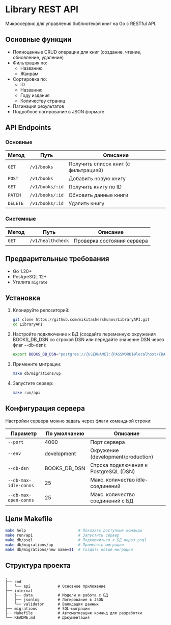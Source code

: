 # Library REST API

Микросервис для управления библиотекой книг на Go с RESTful API.

## Основные функции

- Полноценные CRUD операции для книг (создание, чтение, обновление, удаление)
- Фильтрация по:
  - Названию
  - Жанрам
- Сортировка по:
  - ID
  - Названию
  - Году издания
  - Количеству страниц
- Пагинация результатов
- Подробное логирование в JSON формате

## API Endpoints

### Основные
| Метод | Путь | Описание |
|-------|------|----------|
| `GET` | `/v1/books` | Получить список книг (с фильтрацией) |
| `POST` | `/v1/books` | Добавить новую книгу |
| `GET` | `/v1/books/:id` | Получить книгу по ID |
| `PATCH` | `/v1/books/:id` | Обновить данные книги |
| `DELETE` | `/v1/books/:id` | Удалить книгу |

### Системные
| Метод | Путь | Описание |
|-------|------|----------|
| `GET` | `/v1/healthcheck` | Проверка состояния сервера |


## Предварительные требования
- Go 1.20+
- PostgreSQL 12+
- Утилита `migrate`

## Установка
1. Клонируйте репозиторий:
   ```bash
   git clone https://github.com/nikitashershunov/LibraryAPI.git
   cd LibraryAPI
   ```

2. Настройте подключение к БД (создайте переменную окружения BOOKS_DB_DSN со строкой DSN или передайте значение DSN через флаг --db-dsn):
   ```bash
   export BOOKS_DB_DSN="postgres://{USERNAME}:{PASSWORD}@localhost/{DATABASE_NAME}"
   ```

3. Примените миграции:
   ```bash
   make db/migrations/up
   ```

4. Запустите сервер:
   ```bash
   make run/api
   ```

## Конфигурация сервера

Настройки сервера можно задать через флаги командной строки:

| Параметр          | По умолчанию       | Описание                          |
|-------------------|--------------------|-----------------------------------|
| `--port`          | 4000               | Порт сервера                      |
| `--env`           | development        | Окружение (development/production)|
| `--db-dsn`        | BOOKS_DB_DSN       | Строка подключения к PostgreSQL (DSN)|
| `--db-max-idle-conns` | 25           | Макс. количество idle-соединений  |
| `--db-max-open-conns` | 25           | Макс. количество соединений с БД  |

## Цели Makefile

```bash
make help                       # Показать доступные команды
make run/api                    # Запустить сервер
make db/psql                    # Подключиться к БД через psql
make db/migrations/up           # Применить миграции
make db/migrations/new name=$1  # Создать новые миграции
```

## Структура проекта

```
.
├── cmd
│   └── api            # Основное приложение
├── internal
│   ├── data           # Модели и работа с БД
│   ├── jsonlog        # Логирование в JSON
│   └── validator      # Валидация данных
├── migrations         # SQL-миграции
├── Makefile           # Автоматизация команд для разработки
└── README.md          # Документация
```

